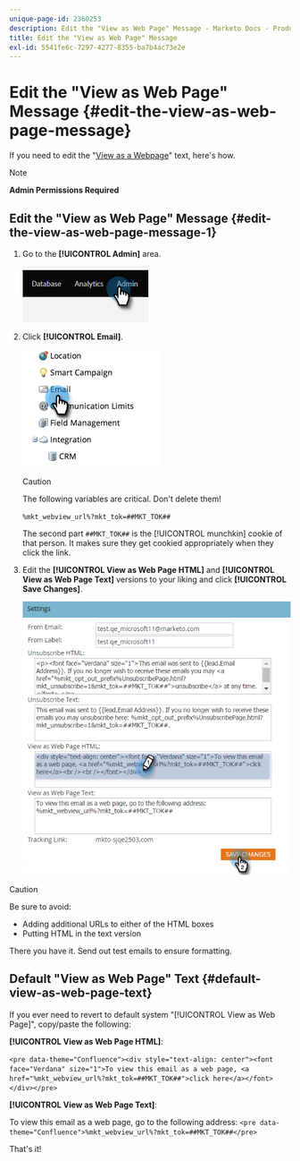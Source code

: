 ```yaml
---
unique-page-id: 2360253
description: Edit the "View as Web Page" Message - Marketo Docs - Product Documentation
title: Edit the "View as Web Page" Message
exl-id: 5541fe6c-7297-4277-8355-ba7b4ac73e2e
---
```

# Edit the "View as Web Page" Message {#edit-the-view-as-web-page-message}

If you need to edit the "[View as a Webpage](/help/marketo/product-docs/email-marketing/general/functions-in-the-editor/add-a-view-as-web-page-link-to-an-email.md)" text, here's how.

>[!NOTE]
>
>**Admin Permissions Required**

## Edit the "View as Web Page" Message {#edit-the-view-as-web-page-message-1}

1. Go to the **[!UICONTROL Admin]** area. 

   ![](assets/edit-the-view-as-web-page-message-1.png)

1. Click **[!UICONTROL Email]**.

   ![](assets/edit-the-view-as-web-page-message-2.png)

   >[!CAUTION]
   >
   >The following variables are critical. Don't delete them!
   >
   >`%mkt_webview_url%?mkt_tok=##MKT_TOK##`
   >
   >The second part `##MKT_TOK##` is the [!UICONTROL munchkin] cookie of that person. It makes sure they get cookied appropriately when they click the link.

1. Edit the **[!UICONTROL View as Web Page HTML]** and **[!UICONTROL View as Web Page Text]** versions to your liking and click **[!UICONTROL Save Changes]**.

   ![](assets/edit-the-view-as-web-page-message-3.png)

>[!CAUTION]
>
>Be sure to avoid:
>
>* Adding additional URLs to either of the HTML boxes
>* Putting HTML in the text version

There you have it. Send out test emails to ensure formatting.

## Default "View as Web Page" Text {#default-view-as-web-page-text}

If you ever need to revert to default system "[!UICONTROL View as Web Page]", copy/paste the following:

**[!UICONTROL View as Web Page HTML]**:

`<pre data-theme="Confluence"><div style="text-align: center"><font face="Verdana" size="1">To view this email as a web page, <a href="%mkt_webview_url%?mkt_tok=##MKT_TOK##">click here</a></font></div></pre>`

**[!UICONTROL View as Web Page Text]**:

To view this email as a web page, go to the following address:
`<pre data-theme="Confluence">%mkt_webview_url%?mkt_tok=##MKT_TOK##</pre>`

That's it!
